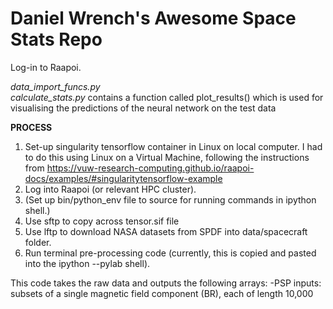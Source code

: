 # Daniel Wrench's Awesome Space Stats Repo

Log-in to Raapoi.


*data_import_funcs.py*  
*calculate_stats.py* contains a function called plot_results() which is used for visualising the predictions of the neural network on the test data

**PROCESS**
1. Set-up singularity tensorflow container in Linux on local computer. I had to do this using Linux on a Virtual Machine, following the instructions from https://vuw-research-computing.github.io/raapoi-docs/examples/#singularitytensorflow-example  
2. Log into Raapoi (or relevant HPC cluster).
3. (Set up bin/python_env file to source for running commands in ipython shell.)
4. Use sftp to copy across tensor.sif file
5. Use lftp to download NASA datasets from SPDF into data/spacecraft folder.
6. Run terminal pre-processing code (currently, this is copied and pasted into the ipython --pylab shell).

This code takes the raw data and outputs the following arrays:
-PSP inputs: subsets of a single magnetic field component (BR), each of length 10,000

